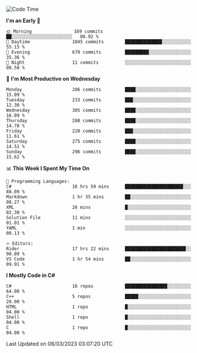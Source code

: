<!--START_SECTION:waka-->
![Code Time](http://img.shields.io/badge/Code%20Time-972%20hrs%2026%20mins-blue)

**I'm an Early 🐤** 

```text
🌞 Morning                169 commits         ██░░░░░░░░░░░░░░░░░░░░░░░   08.92 % 
🌆 Daytime                1045 commits        ██████████████░░░░░░░░░░░   55.15 % 
🌃 Evening                670 commits         █████████░░░░░░░░░░░░░░░░   35.36 % 
🌙 Night                  11 commits          ░░░░░░░░░░░░░░░░░░░░░░░░░   00.58 % 
```
📅 **I'm Most Productive on Wednesday** 

```text
Monday                   286 commits         ████░░░░░░░░░░░░░░░░░░░░░   15.09 % 
Tuesday                  233 commits         ███░░░░░░░░░░░░░░░░░░░░░░   12.30 % 
Wednesday                305 commits         ████░░░░░░░░░░░░░░░░░░░░░   16.09 % 
Thursday                 280 commits         ████░░░░░░░░░░░░░░░░░░░░░   14.78 % 
Friday                   220 commits         ███░░░░░░░░░░░░░░░░░░░░░░   11.61 % 
Saturday                 275 commits         ████░░░░░░░░░░░░░░░░░░░░░   14.51 % 
Sunday                   296 commits         ████░░░░░░░░░░░░░░░░░░░░░   15.62 % 
```


📊 **This Week I Spent My Time On** 

```text
💬 Programming Languages: 
C#                       16 hrs 59 mins      ██████████████████████░░░   88.09 % 
Markdown                 1 hr 35 mins        ██░░░░░░░░░░░░░░░░░░░░░░░   08.27 % 
XML                      26 mins             █░░░░░░░░░░░░░░░░░░░░░░░░   02.30 % 
Solution File            11 mins             ░░░░░░░░░░░░░░░░░░░░░░░░░   01.01 % 
YAML                     1 min               ░░░░░░░░░░░░░░░░░░░░░░░░░   00.13 % 

🔥 Editors: 
Rider                    17 hrs 22 mins      ███████████████████████░░   90.09 % 
VS Code                  1 hr 54 mins        ██░░░░░░░░░░░░░░░░░░░░░░░   09.91 % 
```

**I Mostly Code in C#** 

```text
C#                       16 repos            ████████████████░░░░░░░░░   64.00 % 
C++                      5 repos             █████░░░░░░░░░░░░░░░░░░░░   20.00 % 
HTML                     1 repo              █░░░░░░░░░░░░░░░░░░░░░░░░   04.00 % 
Shell                    1 repo              █░░░░░░░░░░░░░░░░░░░░░░░░   04.00 % 
C                        1 repo              █░░░░░░░░░░░░░░░░░░░░░░░░   04.00 % 
```




 Last Updated on 06/03/2023 03:07:20 UTC
<!--END_SECTION:waka-->
